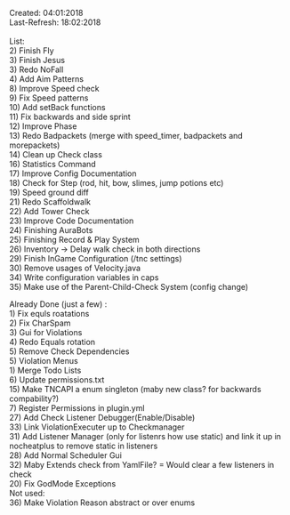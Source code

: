 Created: 04:01:2018<br>
Last-Refresh: 18:02:2018<br>
<br>
List:<br>
    2) Finish Fly<br>
    3) Finish Jesus<br>
    3) Redo NoFall<br>
    4) Add Aim Patterns<br>
    8) Improve Speed check<br>
    9) Fix Speed patterns<br>
    10) Add setBack functions<br>
    11) Fix backwards and side sprint<br>
    12) Improve Phase<br>
    13) Redo Badpackets (merge with speed_timer, badpackets and morepackets)<br>
    14) Clean up Check class<br>
    16) Statistics Command<br>
    17) Improve Config Documentation<br>
    18) Check for Step (rod, hit, bow, slimes, jump potions etc)<br>
    19) Speed ground diff<br>
    21) Redo Scaffoldwalk<br>
    22) Add Tower Check<br>
    23) Improve Code Documentation<br>
    24) Finishing AuraBots<br>
    25) Finishing Record & Play System<br>
    26) Inventory -> Delay walk check in both directions<br>
    29) Finish InGame Configuration (/tnc settings)<br>
    30) Remove usages of Velocity.java<br>
    34) Write configuration variables in caps<br>
    35) Make use of the Parent-Child-Check System (config change)<br>

Already Done (just a few) :<br>
    1) Fix equls roatations<br>
    2) Fix CharSpam<br>
    3) Gui for Violations<br>
    4) Redo Equals rotation<br>
    5) Remove Check Dependencies<br>
    5) Violation Menus<br>
    1) Merge Todo Lists<br>
    6) Update permissions.txt<br>
    15) Make TNCAPI a enum singleton (maby new class? for backwards compability?)<br>
    7) Register Permissions in plugin.yml<br>
    27) Add Check Listener Debugger(Enable/Disable)<br>
    33) Link ViolationExecuter up to Checkmanager<br>
    31) Add Listener Manager (only for listenrs how use static) and link it up in nocheatplus to remove static in listeners<br>
    28) Add Normal Scheduler Gui<br>
    32) Maby Extends check from YamlFile? = Would clear a few listeners in check<br>
    20) Fix GodMode Exceptions<br>
Not used:<br>
    36) Make Violation Reason abstract or over enums<br>

